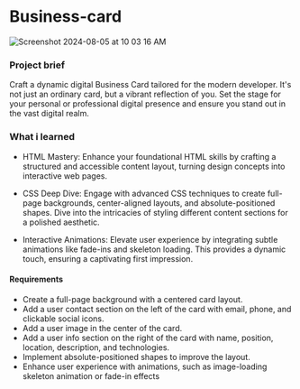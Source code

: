 # Business-card


![Screenshot 2024-08-05 at 10 03 16 AM](https://github.com/user-attachments/assets/8a79626d-3542-4561-8799-9248bdd7bc48)

### Project brief

Craft a dynamic digital Business Card tailored for the modern developer. It's not just an ordinary card, but a vibrant reflection of you. Set the stage for your personal or professional digital presence and ensure you stand out in the vast digital realm.


### What i learned

- HTML Mastery: Enhance your foundational HTML skills by crafting a structured and accessible content layout, turning design concepts into interactive web pages.

- CSS Deep Dive: Engage with advanced CSS techniques to create full-page backgrounds, center-aligned layouts, and absolute-positioned shapes. Dive into the intricacies of styling different content sections for a polished aesthetic.

- Interactive Animations: Elevate user experience by integrating subtle animations like fade-ins and skeleton loading. This provides a dynamic touch, ensuring a captivating first impression.

#### Requirements
- Create a full-page background with a centered card layout.
- Add a user contact section on the left of the card with email, phone, and clickable social icons.
- Add a user image in the center of the card.
- Add a user info section on the right of the card with name, position, location, description, and technologies.
- Implement absolute-positioned shapes to improve the layout.
- Enhance user experience with animations, such as image-loading skeleton animation or fade-in effects
